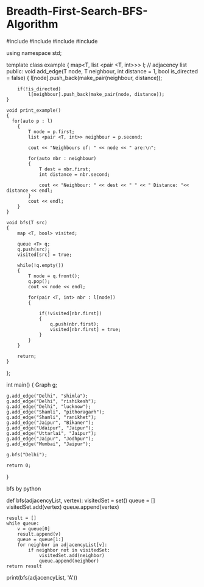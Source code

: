 # Breadth-First-Search-BFS-Algorithm

#include <iostream>
#include <map>
#include <queue>
#include <list>
 
using namespace std;
 
template <typename T>
class example
{
    map<T, list <pair <T, int>>> l; // adjacency list
public:
    void add_edge(T node, T neighbour, int distance = 1, bool is_directed = false)
    {
        l[node].push_back(make_pair(neighbour, distance));
 
        if(!is_directed)
            l[neighbour].push_back(make_pair(node, distance));
    }
 
    void print_example()
    {
      for(auto p : l)
        { 
            T node = p.first;
            list <pair <T, int>> neighbour = p.second;
 
            cout << "Neighbours of: " << node << " are:\n";
 
            for(auto nbr : neighbour)
            {
                T dest = nbr.first;
                int distance = nbr.second;
 
                cout << "Neighbour: " << dest << " " << " Distance: "<< distance << endl;
            }
            cout << endl;
        }
    }
 
    void bfs(T src)
    {
        map <T, bool> visited;
 
        queue <T> q;
        q.push(src);
        visited[src] = true;
 
        while(!q.empty())
        {
            T node = q.front();
            q.pop();
            cout << node << endl;
 
            for(pair <T, int> nbr : l[node])
            {
               
                if(!visited[nbr.first])
                {
                    q.push(nbr.first);
                    visited[nbr.first] = true;
                }
            }
        }
 
        return;
    }
};
 
 
 
int main()
{
    Graph <string> g;
     
    g.add_edge("Delhi", "shimla");
    g.add_edge("Delhi", "rishikesh");
    g.add_edge("Delhi", "lucknow");
    g.add_edge("Shamli", "pithoragarh");
    g.add_edge("Shamli", "ranikhet");
    g.add_edge("Jaipur", "Bikaner");
    g.add_edge("Udaipur", "Jaipur");
    g.add_edge("Uttarlai", "Jaipur");
    g.add_edge("Jaipur", "Jodhpur");
    g.add_edge("Mumbai", "Jaipur");
 
    g.bfs("Delhi");
 
    return 0;
}

 bfs by python
 
 def bfs(adjacencyList, vertex):
    visitedSet = set()
    queue = []
    visitedSet.add(vertex)
    queue.append(vertex)
    
    result = []
    while queue:
        v = queue[0]
        result.append(v)
        queue = queue[1:]
        for neighbor in adjacencyList[v]:
            if neighbor not in visitedSet:
                visitedSet.add(neighbor)
                queue.append(neighbor)
    return result

print(bfs(adjacencyList, 'A'))
